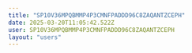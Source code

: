 ```yaml
---
title: "SP10V36MPQBMMP4P3CMNFPADDD96C8ZAQANTZCEPH"
date: 2025-03-20T11:05:42.522Z
user: SP10V36MPQBMMP4P3CMNFPADDD96C8ZAQANTZCEPH
layout: "users"
---
```

    